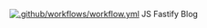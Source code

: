 [![.github/workflows/workflow.yml](https://github.com/alexandertolchinsky/ci/actions/workflows/workflow.yml/badge.svg)](https://github.com/alexandertolchinsky/ci/actions/workflows/workflow.yml)
JS Fastify Blog


